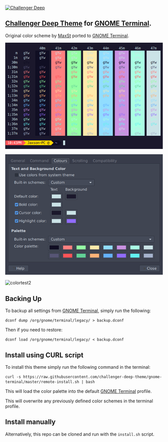 [![Challenger Deep](https://challenger-deep-theme.github.io/images/logo.png)](https://challenger-deep-theme.github.io/)
## [Challenger Deep Theme](https://challenger-deep-theme.github.io/) for [GNOME Terminal](https://help.gnome.org/users/gnome-terminal/stable/).

Original color scheme by [MaxSt](https://github.com/MaxSt) ported to [GNOME Terminal](https://help.gnome.org/users/gnome-terminal/stable/).

![colortest](./screenshots/colors.png)

![GNOME Terminal Color Profile Panel](./screenshots/profile.png)

![colortest2](https://challenger-deep-theme.github.io/images/screenshots/term.png)

## Backing Up

To backup all settings from [GNOME Terminal](https://help.gnome.org/users/gnome-terminal/stable/), simply run the following:

```
dconf dump /org/gnome/terminal/legacy/ > backup.dconf
```

Then if you need to restore:

```
dconf load /org/gnome/terminal/legacy/ < backup.dconf
```


## Install using CURL script

To install this theme simply run the following command in the terminal:

```
curl -s https://raw.githubusercontent.com/challenger-deep-theme/gnome-terminal/master/remote-install.sh | bash
```

This will load the color palette into the default [GNOME Terminal](https://help.gnome.org/users/gnome-terminal/stable/) profile.

This will overwrite any previously defined color schemes in the terminal profile.

## Install manually

Alternatively, this repo can be cloned and run with the `install.sh` script.
